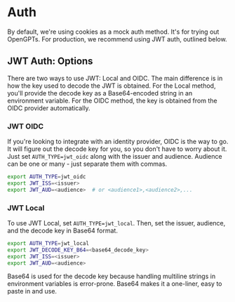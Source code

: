 # Auth

By default, we're using cookies as a mock auth method. It's for trying out OpenGPTs.
For production, we recommend using JWT auth, outlined below.

## JWT Auth: Options

There are two ways to use JWT: Local and OIDC. The main difference is in how the key
used to decode the JWT is obtained. For the Local method, you'll provide the decode
key as a Base64-encoded string in an environment variable. For the OIDC method, the
key is obtained from the OIDC provider automatically.

### JWT OIDC

If you're looking to integrate with an identity provider, OIDC is the way to go.
It will figure out the decode key for you, so you don't have to worry about it.
Just set `AUTH_TYPE=jwt_oidc` along with the issuer and audience. Audience can
be one or many - just separate them with commas.

```bash
export AUTH_TYPE=jwt_oidc
export JWT_ISS=<issuer>
export JWT_AUD=<audience>  # or <audience1>,<audience2>,...
```

### JWT Local

To use JWT Local, set `AUTH_TYPE=jwt_local`. Then, set the issuer, audience, and
the decode key in Base64 format.

```bash
export AUTH_TYPE=jwt_local
export JWT_DECODE_KEY_B64=<base64_decode_key>
export JWT_ISS=<issuer>
export JWT_AUD=<audience>
```

Base64 is used for the decode key because handling multiline strings in environment
variables is error-prone. Base64 makes it a one-liner, easy to paste in and use.

